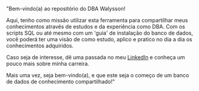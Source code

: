 "Bem-vindo(a) ao repositório do DBA Walysson!

Aqui, tenho como missão utilizar esta ferramenta para compartilhar meus conhecimentos através de estudos e da experiência como DBA. Com os scripts SQL ou até mesmo com um 'guia' de instalação do banco de dados, você poderá ter uma visão de como estudo, aplico e pratico no dia a dia os conhecimentos adquiridos.

Caso seja de interesse, dê uma passada no meu [LinkedIn](https://www.linkedin.com/in/walysson-ferreira/) e conheça um pouco mais sobre minha carreira.

Mais uma vez, seja bem-vindo(a), e que este seja o começo de um banco de dados de conhecimento compartilhado!"
